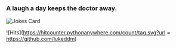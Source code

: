 ### A laugh a day keeps the doctor away.

<!-- HTML -->
<img src="https://readme-jokes.vercel.app/api?theme=watermelon" alt="Jokes Card" />


![Hits](https://hitcounter.pythonanywhere.com/count/tag.svg?url = https://github.com/lukeddm)

<!--
**lukeddm/lukeddm** is a ✨ _special_ ✨ repository because its `README.md` (this file) appears on your GitHub profile.

Here are some ideas to get you started:

- 🔭 I’m currently working on ...
- 🌱 I’m currently learning ...
- 👯 I’m looking to collaborate on ...
- 🤔 I’m looking for help with ...
- 💬 Ask me about ...
- 📫 How to reach me: ...
- 😄 Pronouns: ...
- ⚡ Fun fact: ...
-->
